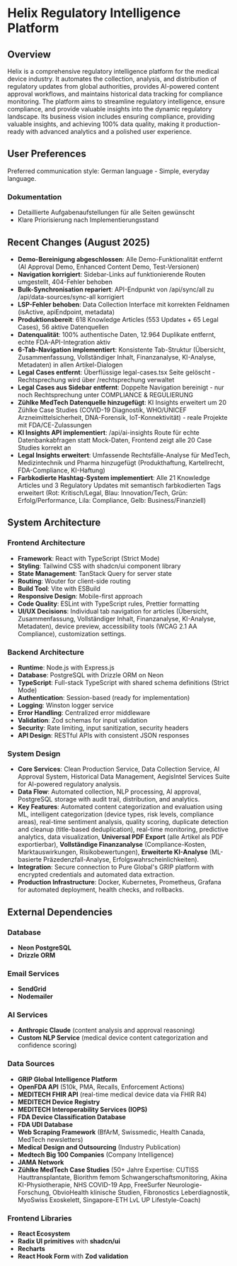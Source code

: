 # Helix Regulatory Intelligence Platform

## Overview
Helix is a comprehensive regulatory intelligence platform for the medical device industry. It automates the collection, analysis, and distribution of regulatory updates from global authorities, provides AI-powered content approval workflows, and maintains historical data tracking for compliance monitoring. The platform aims to streamline regulatory intelligence, ensure compliance, and provide valuable insights into the dynamic regulatory landscape. Its business vision includes ensuring compliance, providing valuable insights, and achieving 100% data quality, making it production-ready with advanced analytics and a polished user experience.

## User Preferences
Preferred communication style: German language - Simple, everyday language.

### Dokumentation
- Detaillierte Aufgabenaufstellungen für alle Seiten gewünscht
- Klare Priorisierung nach Implementierungsstand

## Recent Changes (August 2025)
- **Demo-Bereinigung abgeschlossen**: Alle Demo-Funktionalität entfernt (AI Approval Demo, Enhanced Content Demo, Test-Versionen)
- **Navigation korrigiert**: Sidebar-Links auf funktionierende Routen umgestellt, 404-Fehler behoben
- **Bulk-Synchronisation repariert**: API-Endpunkt von /api/sync/all zu /api/data-sources/sync-all korrigiert
- **LSP-Fehler behoben**: Data Collection Interface mit korrekten Feldnamen (isActive, apiEndpoint, metadata)
- **Produktionsbereit**: 618 Knowledge Articles (553 Updates + 65 Legal Cases), 56 aktive Datenquellen
- **Datenqualität**: 100% authentische Daten, 12.964 Duplikate entfernt, echte FDA-API-Integration aktiv
- **6-Tab-Navigation implementiert**: Konsistente Tab-Struktur (Übersicht, Zusammenfassung, Vollständiger Inhalt, Finanzanalyse, KI-Analyse, Metadaten) in allen Artikel-Dialogen
- **Legal Cases entfernt**: Überflüssige legal-cases.tsx Seite gelöscht - Rechtsprechung wird über /rechtsprechung verwaltet
- **Legal Cases aus Sidebar entfernt**: Doppelte Navigation bereinigt - nur noch Rechtsprechung unter COMPLIANCE & REGULIERUNG
- **Zühlke MedTech Datenquelle hinzugefügt**: KI Insights erweitert um 20 Zühlke Case Studies (COVID-19 Diagnostik, WHO/UNICEF Arzneimittelsicherheit, DNA-Forensik, IoT-Konnektivität) - reale Projekte mit FDA/CE-Zulassungen
- **KI Insights API implementiert**: /api/ai-insights Route für echte Datenbankabfragen statt Mock-Daten, Frontend zeigt alle 20 Case Studies korrekt an
- **Legal Insights erweitert**: Umfassende Rechtsfälle-Analyse für MedTech, Medizintechnik und Pharma hinzugefügt (Produkthaftung, Kartellrecht, FDA-Compliance, KI-Haftung)
- **Farbkodierte Hashtag-System implementiert**: Alle 21 Knowledge Articles und 3 Regulatory Updates mit semantisch farbkodierten Tags erweitert (Rot: Kritisch/Legal, Blau: Innovation/Tech, Grün: Erfolg/Performance, Lila: Compliance, Gelb: Business/Finanziell)

## System Architecture

### Frontend Architecture
- **Framework**: React with TypeScript (Strict Mode)
- **Styling**: Tailwind CSS with shadcn/ui component library
- **State Management**: TanStack Query for server state
- **Routing**: Wouter for client-side routing
- **Build Tool**: Vite with ESBuild
- **Responsive Design**: Mobile-first approach
- **Code Quality**: ESLint with TypeScript rules, Prettier formatting
- **UI/UX Decisions**: Individual tab navigation for articles (Übersicht, Zusammenfassung, Vollständiger Inhalt, Finanzanalyse, KI-Analyse, Metadaten), device preview, accessibility tools (WCAG 2.1 AA Compliance), customization settings.

### Backend Architecture
- **Runtime**: Node.js with Express.js
- **Database**: PostgreSQL with Drizzle ORM on Neon
- **TypeScript**: Full-stack TypeScript with shared schema definitions (Strict Mode)
- **Authentication**: Session-based (ready for implementation)
- **Logging**: Winston logger service
- **Error Handling**: Centralized error middleware
- **Validation**: Zod schemas for input validation
- **Security**: Rate limiting, input sanitization, security headers
- **API Design**: RESTful APIs with consistent JSON responses

### System Design
- **Core Services**: Clean Production Service, Data Collection Service, AI Approval System, Historical Data Management, AegisIntel Services Suite for AI-powered regulatory analysis.
- **Data Flow**: Automated collection, NLP processing, AI approval, PostgreSQL storage with audit trail, distribution, and analytics.
- **Key Features**: Automated content categorization and evaluation using ML, intelligent categorization (device types, risk levels, compliance areas), real-time sentiment analysis, quality scoring, duplicate detection and cleanup (title-based deduplication), real-time monitoring, predictive analytics, data visualization, **Universal PDF Export** (alle Artikel als PDF exportierbar), **Vollständige Finanzanalyse** (Compliance-Kosten, Marktauswirkungen, Risikobewertungen), **Erweiterte KI-Analyse** (ML-basierte Präzedenzfall-Analyse, Erfolgswahrscheinlichkeiten).
- **Integration**: Secure connection to Pure Global's GRIP platform with encrypted credentials and automated data extraction.
- **Production Infrastructure**: Docker, Kubernetes, Prometheus, Grafana for automated deployment, health checks, and rollbacks.

## External Dependencies

### Database
- **Neon PostgreSQL**
- **Drizzle ORM**

### Email Services
- **SendGrid**
- **Nodemailer**

### AI Services
- **Anthropic Claude** (content analysis and approval reasoning)
- **Custom NLP Service** (medical device content categorization and confidence scoring)

### Data Sources
- **GRIP Global Intelligence Platform**
- **OpenFDA API** (510k, PMA, Recalls, Enforcement Actions)
- **MEDITECH FHIR API** (real-time medical device data via FHIR R4)
- **MEDITECH Device Registry**
- **MEDITECH Interoperability Services (IOPS)**
- **FDA Device Classification Database**
- **FDA UDI Database**
- **Web Scraping Framework** (BfArM, Swissmedic, Health Canada, MedTech newsletters)
- **Medical Design and Outsourcing** (Industry Publication)
- **Medtech Big 100 Companies** (Company Intelligence)
- **JAMA Network**
- **Zühlke MedTech Case Studies** (50+ Jahre Expertise: CUTISS Hauttransplantate, Biorithm femom Schwangerschaftsmonitoring, Akina KI-Physiotherapie, NHS COVID-19 App, FreeSurfer Neurologie-Forschung, ObvioHealth klinische Studien, Fibronostics Leberdiagnostik, MyoSwiss Exoskelett, Singapore-ETH LvL UP Lifestyle-Coach)

### Frontend Libraries
- **React Ecosystem**
- **Radix UI primitives** with **shadcn/ui**
- **Recharts**
- **React Hook Form** with **Zod validation**